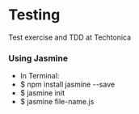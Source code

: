 # Testing
Test exercise and TDD at Techtonica

### Using Jasmine
- In Terminal:
- $ npm install jasmine --save
- $ jasmine init
- $ jasmine file-name.js
